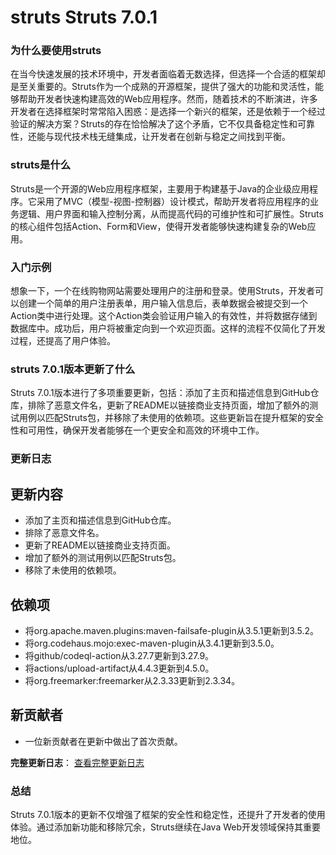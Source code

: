 # struts Struts 7.0.1
### 为什么要使用struts

在当今快速发展的技术环境中，开发者面临着无数选择，但选择一个合适的框架却是至关重要的。Struts作为一个成熟的开源框架，提供了强大的功能和灵活性，能够帮助开发者快速构建高效的Web应用程序。然而，随着技术的不断演进，许多开发者在选择框架时常常陷入困惑：是选择一个新兴的框架，还是依赖于一个经过验证的解决方案？Struts的存在恰恰解决了这个矛盾，它不仅具备稳定性和可靠性，还能与现代技术栈无缝集成，让开发者在创新与稳定之间找到平衡。

### struts是什么

Struts是一个开源的Web应用程序框架，主要用于构建基于Java的企业级应用程序。它采用了MVC（模型-视图-控制器）设计模式，帮助开发者将应用程序的业务逻辑、用户界面和输入控制分离，从而提高代码的可维护性和可扩展性。Struts的核心组件包括Action、Form和View，使得开发者能够快速构建复杂的Web应用。

### 入门示例

想象一下，一个在线购物网站需要处理用户的注册和登录。使用Struts，开发者可以创建一个简单的用户注册表单，用户输入信息后，表单数据会被提交到一个Action类中进行处理。这个Action类会验证用户输入的有效性，并将数据存储到数据库中。成功后，用户将被重定向到一个欢迎页面。这样的流程不仅简化了开发过程，还提高了用户体验。

### struts 7.0.1版本更新了什么

Struts 7.0.1版本进行了多项重要更新，包括：添加了主页和描述信息到GitHub仓库，排除了恶意文件名，更新了README以链接商业支持页面，增加了额外的测试用例以匹配Struts包，并移除了未使用的依赖项。这些更新旨在提升框架的安全性和可用性，确保开发者能够在一个更安全和高效的环境中工作。

### 更新日志

## 更新内容
- 添加了主页和描述信息到GitHub仓库。
- 排除了恶意文件名。
- 更新了README以链接商业支持页面。
- 增加了额外的测试用例以匹配Struts包。
- 移除了未使用的依赖项。

## 依赖项
- 将org.apache.maven.plugins:maven-failsafe-plugin从3.5.1更新到3.5.2。
- 将org.codehaus.mojo:exec-maven-plugin从3.4.1更新到3.5.0。
- 将github/codeql-action从3.27.7更新到3.27.9。
- 将actions/upload-artifact从4.4.3更新到4.5.0。
- 将org.freemarker:freemarker从2.3.33更新到2.3.34。

## 新贡献者
- 一位新贡献者在更新中做出了首次贡献。

**完整更新日志**： [查看完整更新日志](https://github.com/apache/struts/compare/STRUTS_7_0_0...STRUTS_7_0_1)

### 总结

Struts 7.0.1版本的更新不仅增强了框架的安全性和稳定性，还提升了开发者的使用体验。通过添加新功能和移除冗余，Struts继续在Java Web开发领域保持其重要地位。